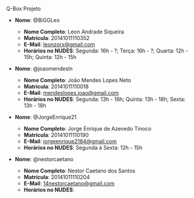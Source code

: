 Q-Box Projeto

- **Nome**: @BiGGLeo
    - **Nome Completo**: Leon Andrade Siqueira
    - **Matrícula**: 20141011110352
    - **E-Mail**: leonzorx@gmail.com
    - **Horários no NUDES**: Segunda: 16h - ?; Terça: 16h - ?; Quarta: 12h - 15h; Quinta: 12h - 15h

- **Nome**: @joaomendesln
    - **Nome Completo**: João Mendes Lopes Neto
    - **Matrícula**: 20141011110018
    - **E-Mail**: mendeslopes.joao@gmail.com
    - **Horários no NUDES**: Segunda: 13h - 16h; Quinta: 13h - 18h; Sexta: 13h - 18h

- **Nome**: @JorgeEnrique21
    - **Nome Completo**: Jorge Enrique de Azevedo Tinoco
    - **Matrícula**: 20141011110190
    - **E-Mail**: jorgeenrique2184@gmail.com
    - **Horários no NUDES**: Segunda à Sexta: 12h - 15h

- **Nome**: @nestorcaetano
    - **Nome Completo**: Nestor Caetano dos Santos
    - **Matrícula**: 20141011110204
    - **E-Mail**: 14nestorcaetano@gmail.com
    - **Horários no NUDES**:
